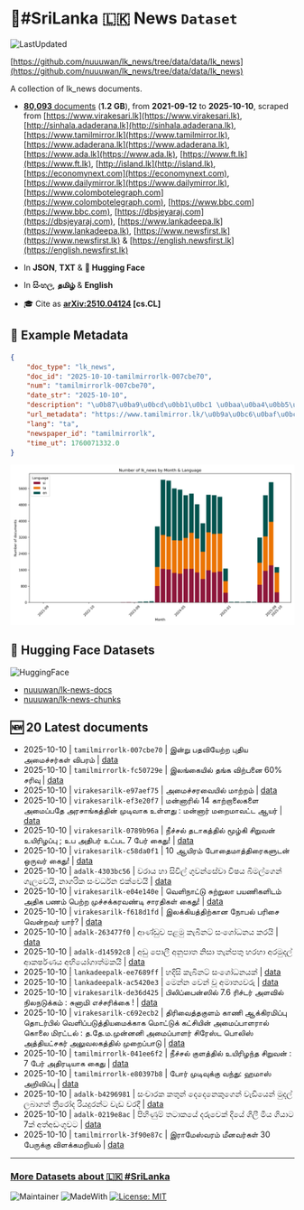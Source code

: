 # 📄#SriLanka 🇱🇰 News `Dataset`

![LastUpdated](https://img.shields.io/badge/last_updated-2025--10--10_10:45:52-green)

[https://github.com/nuuuwan/lk_news/tree/data/data/lk_news](https://github.com/nuuuwan/lk_news/tree/data/data/lk_news)

A collection of lk_news documents.

- [**80,093** documents](https://github.com/nuuuwan/lk_news/tree/data/data/lk_news) (**1.2 GB**), from **2021-09-12** to **2025-10-10**, scraped from [https://www.virakesari.lk](https://www.virakesari.lk), [http://sinhala.adaderana.lk](http://sinhala.adaderana.lk), [https://www.tamilmirror.lk](https://www.tamilmirror.lk), [https://www.adaderana.lk](https://www.adaderana.lk), [https://www.ada.lk](https://www.ada.lk), [https://www.ft.lk](https://www.ft.lk), [http://island.lk](http://island.lk), [https://economynext.com](https://economynext.com), [https://www.dailymirror.lk](https://www.dailymirror.lk), [https://www.colombotelegraph.com](https://www.colombotelegraph.com), [https://www.bbc.com](https://www.bbc.com), [https://dbsjeyaraj.com](https://dbsjeyaraj.com), [https://www.lankadeepa.lk](https://www.lankadeepa.lk), [https://www.newsfirst.lk](https://www.newsfirst.lk) & [https://english.newsfirst.lk](https://english.newsfirst.lk)

- In **JSON**, **TXT** & **🤗 Hugging Face**

- In **සිංහල**, **தமிழ்** & **English**

- 🎓 Cite as **[arXiv:2510.04124](https://arxiv.org/abs/2510.04124) [cs.CL]**

## 📝 Example Metadata

```json
{
    "doc_type": "lk_news",
    "doc_id": "2025-10-10-tamilmirrorlk-007cbe70",
    "num": "tamilmirrorlk-007cbe70",
    "date_str": "2025-10-10",
    "description": "\u0b87\u0ba9\u0bcd\u0bb1\u0bc1 \u0baa\u0ba4\u0bb5\u0bbf\u0baf\u0bc7\u0bb1\u0bcd\u0bb1 \u0baa\u0bc1\u0ba4\u0bbf\u0baf \u0b85\u0bae\u0bc8\u0b9a\u0bcd\u0b9a\u0bb0\u0bcd\u0b95\u0bb3\u0bcd \u0bb5\u0bbf\u0baa\u0bb0\u0bae\u0bcd",
    "url_metadata": "https://www.tamilmirror.lk/\u0b9a\u0bc6\u0baf\u0bcd\u0ba4\u0bbf\u0b95\u0bb3\u0bcd/\u0b87\u0ba9\u0bcd\u0bb1\u0bc1-\u0baa\u0ba4\u0bb5\u0bbf\u0baf\u0bc7\u0bb1\u0bcd\u0bb1-\u0baa\u0bc1\u0ba4\u0bbf\u0baf-\u0b85\u0bae\u0bc8\u0b9a\u0bcd\u0b9a\u0bb0\u0bcd\u0b95\u0bb3\u0bcd-\u0bb5\u0bbf\u0baa\u0bb0\u0bae\u0bcd/175-366065",
    "lang": "ta",
    "newspaper_id": "tamilmirrorlk",
    "time_ut": 1760071332.0
}
```

![Chart](https://raw.githubusercontent.com/nuuuwan/lk_news/refs/heads/data/data/lk_news/docs_by_month_and_lang.png)

## 🤗 Hugging Face Datasets

![HuggingFace](https://img.shields.io/badge/-HuggingFace-FDEE21?style=for-the-badge&logo=HuggingFace)

- [nuuuwan/lk-news-docs](https://huggingface.co/datasets/nuuuwan/lk-news-docs)
- [nuuuwan/lk-news-chunks](https://huggingface.co/datasets/nuuuwan/lk-news-chunks)

## 🆕 20 Latest documents

- 2025-10-10 | `tamilmirrorlk-007cbe70` | இன்று பதவியேற்ற புதிய அமைச்சர்கள் விபரம் | [data](https://github.com/nuuuwan/lk_news/tree/data/data/lk_news/2020s/2025/2025-10-10-tamilmirrorlk-007cbe70)
- 2025-10-10 | `tamilmirrorlk-fc50729e` | இலங்கையில் தங்க விற்பனை 60% சரிவு | [data](https://github.com/nuuuwan/lk_news/tree/data/data/lk_news/2020s/2025/2025-10-10-tamilmirrorlk-fc50729e)
- 2025-10-10 | `virakesarilk-e97aef75` | அமைச்சரவையில் மாற்றம் | [data](https://github.com/nuuuwan/lk_news/tree/data/data/lk_news/2020s/2025/2025-10-10-virakesarilk-e97aef75)
- 2025-10-10 | `virakesarilk-ef3e20f7` | மன்னாரில் 14 காற்றாலைகளை அமைப்பதே அரசாங்கத்தின் முடிவாக உள்ளது : மன்னார் மறைமாவட்ட ஆயர் | [data](https://github.com/nuuuwan/lk_news/tree/data/data/lk_news/2020s/2025/2025-10-10-virakesarilk-ef3e20f7)
- 2025-10-10 | `virakesarilk-0789b96a` | நீச்சல் தடாகத்தில் மூழ்கி சிறுவன் உயிரிழப்பு ; உப அதிபர் உட்பட 7 பேர் கைது! | [data](https://github.com/nuuuwan/lk_news/tree/data/data/lk_news/2020s/2025/2025-10-10-virakesarilk-0789b96a)
- 2025-10-10 | `virakesarilk-c58da0f1` | 10 ஆயிரம் போதைமாத்திரைகளுடன் ஒருவர் கைது! | [data](https://github.com/nuuuwan/lk_news/tree/data/data/lk_news/2020s/2025/2025-10-10-virakesarilk-c58da0f1)
- 2025-10-10 | `adalk-4303bc56` | වරාය හා සිවිල් ගුවන්සේවා විෂය බිමල්ගෙන් ගැලවෙයි, නාගරික සංවර්ධන එක්වෙයි | [data](https://github.com/nuuuwan/lk_news/tree/data/data/lk_news/2020s/2025/2025-10-10-adalk-4303bc56)
- 2025-10-10 | `virakesarilk-e04e140e` | வெளிநாட்டு சுற்றுலா பயணிகளிடம் அதிக பணம் பெற்ற முச்சக்கரவண்டி சாரதிகள் கைது! | [data](https://github.com/nuuuwan/lk_news/tree/data/data/lk_news/2020s/2025/2025-10-10-virakesarilk-e04e140e)
- 2025-10-10 | `virakesarilk-f618d1fd` | இலக்கியத்திற்கான நோபல் பரிசை வென்றவர் யார்? | [data](https://github.com/nuuuwan/lk_news/tree/data/data/lk_news/2020s/2025/2025-10-10-virakesarilk-f618d1fd)
- 2025-10-10 | `adalk-263477f0` | ආණ්ඩුව පළමු කැබිනට් සංශෝධනය කරයි | [data](https://github.com/nuuuwan/lk_news/tree/data/data/lk_news/2020s/2025/2025-10-10-adalk-263477f0)
- 2025-10-10 | `adalk-d14592c8` | අඩු පොලී අනුපාත නිසා තැන්පතු හරහා අරමුදල් ආකර්ෂණය අභියෝගාත්මකයි | [data](https://github.com/nuuuwan/lk_news/tree/data/data/lk_news/2020s/2025/2025-10-10-adalk-d14592c8)
- 2025-10-10 | `lankadeepalk-ee7689ff` | හදිසි කැබිනට් සංශෝධනයක් | [data](https://github.com/nuuuwan/lk_news/tree/data/data/lk_news/2020s/2025/2025-10-10-lankadeepalk-ee7689ff)
- 2025-10-10 | `lankadeepalk-ac5420e3` | මෙන්න වෙන් වූ අමාත්‍යවරු | [data](https://github.com/nuuuwan/lk_news/tree/data/data/lk_news/2020s/2025/2025-10-10-lankadeepalk-ac5420e3)
- 2025-10-10 | `virakesarilk-de36d425` | பிலிப்பைன்ஸில் 7.6 ரிச்டர் அளவில் நிலநடுக்கம் : சுனாமி எச்சரிக்கை ! | [data](https://github.com/nuuuwan/lk_news/tree/data/data/lk_news/2020s/2025/2025-10-10-virakesarilk-de36d425)
- 2025-10-10 | `virakesarilk-c692ecb2` | திரிவைத்தகுளம் காணி ஆக்கிரமிப்பு தொடர்பில் வெளிப்படுத்தியமைக்காக மொட்டுக் கட்சியின் அமைப்பாளரால் கொலை மிரட்டல் : த.தே.ம.முன்னனி அமைப்பாளர் சிரேஸ்ட பொலிஸ் அத்தியட்சகர் அலுவலகத்தில் முறைப்பாடு | [data](https://github.com/nuuuwan/lk_news/tree/data/data/lk_news/2020s/2025/2025-10-10-virakesarilk-c692ecb2)
- 2025-10-10 | `tamilmirrorlk-041ee6f2` | நீச்சல் குளத்தில் உயிரிழந்த சிறுவன் : 7 பேர் அதிரடியாக கைது | [data](https://github.com/nuuuwan/lk_news/tree/data/data/lk_news/2020s/2025/2025-10-10-tamilmirrorlk-041ee6f2)
- 2025-10-10 | `tamilmirrorlk-e80397b8` | போர் முடிவுக்கு வந்து: ஹமாஸ் அறிவிப்பு | [data](https://github.com/nuuuwan/lk_news/tree/data/data/lk_news/2020s/2025/2025-10-10-tamilmirrorlk-e80397b8)
- 2025-10-10 | `adalk-b4296981` | සංචාරක කතුන් දෙදෙනෙකුගෙන් වැඩියෙන් මුදල් ලබාගත් ත්‍රීරෝද රියදුරන්ට වැඩ වරදී | [data](https://github.com/nuuuwan/lk_news/tree/data/data/lk_news/2020s/2025/2025-10-10-adalk-b4296981)
- 2025-10-10 | `adalk-0219e8ac` | පිහිණුම් තටාකයේ දරුවෙක් දියේ ගිලී මිය ගියාට 7ක් අත්අඩංගුවට | [data](https://github.com/nuuuwan/lk_news/tree/data/data/lk_news/2020s/2025/2025-10-10-adalk-0219e8ac)
- 2025-10-10 | `tamilmirrorlk-3f90e87c` | இராமேஸ்வரம் மீனவர்கள் 30  பேருக்கு விளக்கமறியல் | [data](https://github.com/nuuuwan/lk_news/tree/data/data/lk_news/2020s/2025/2025-10-10-tamilmirrorlk-3f90e87c)

---

### [More Datasets about 🇱🇰 #SriLanka](https://github.com/nuuuwan/lk_datasets)

![Maintainer](https://img.shields.io/badge/maintainer-nuuuwan-red)
![MadeWith](https://img.shields.io/badge/made_with-python-blue)
[![License: MIT](https://img.shields.io/badge/License-MIT-yellow.svg)](https://opensource.org/licenses/MIT)

